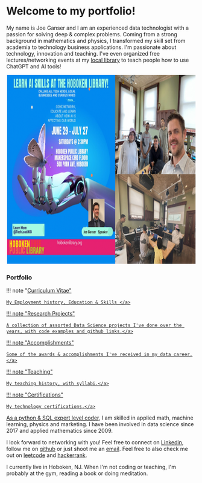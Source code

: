 <h1>Welcome to my portfolio!</h1>

<!-- Google tag (gtag.js) -->
<script async src="https://www.googletagmanager.com/gtag/js?id=G-Y9LPYG2QQE"></script>
<script>
  window.dataLayer = window.dataLayer || [];
  function gtag(){dataLayer.push(arguments);}
  gtag('js', new Date());

  gtag('config', 'G-Y9LPYG2QQE');
</script>

<p id="typewriter-paragraph">My name is Joe Ganser and I am an experienced data technologist with a passion for solving deep & complex problems. Coming from a strong background in mathematics and physics, I transformed my skill set from academia to technology business applications. I'm passionate about technology, innovation and teaching. I've even organized free lectures/networking events at my <a href="https://hobokenlibrary.org">local library</a> to teach people how to use ChatGPT and AI tools!
</p>
<center>
<a href="https://drive.google.com/file/d/1sU_C_ag-cxLY9_xNGdLex1ZZHOtHh_jK/view?usp=sharing"><img src='../conferences/images/hudson_ai/Hudson_ai.png' style="horizontal-align:middle" width=500 height=500></a>
</center>

<h3>Portfolio</h3>

!!! note "<a href="https://docs.google.com/document/d/1fkfMSKtUvdVa63c8xjCiZcFW99xl0vZ0TyW0nPJyDlQ/edit?usp=sharing">Curriculum Vitae"

    My Employment history, Education & Skills </a>

!!! note "<a href="/research/2022-8-2_dengu">Research Projects"

    A collection of assorted Data Science projects I've done over the years, with code examples and github links.</a>

!!! note "<a href="/awards_CV">Accomplishments"

    Some of the awards & accomplishments I've received in my data career.</a>

!!! note "<a href="/teaching_CV">Teaching"

    My teaching history, with syllabi.</a>

!!! note "<a href="https://credentials.databricks.com/profile/joeganser632516/wallet">Certifications"

    My technology certifications.</a>

As a <a href="https://www.hackerrank.com/profile/JoeGanser">python & SQL expert level coder</a>, I am skilled in applied math, machine learning, physics and marketing. I have been involved in data science since 2017 and applied mathematics since 2009.</p>I look forward to networking with you! Feel free to connect on <a href="https://www.linkedin.com/in/joe-ganser-aa9b8b132">Linkedin</a>, follow me on <a href="https://github.com/jkginfinite">github</a> or just shoot me an <a href="mailto:jkgprofessional@gmail.com">email</a>. Feel free to also check me out on <a href="https://leetcode.com/u/joeganser/">leetcode</a> and <a href="https://www.hackerrank.com/profile/JoeGanser">hackerrank</a>.
</p>
I currently live in Hoboken, NJ. When I'm not coding or teaching, I'm probably at the gym, reading a book or doing meditation.